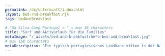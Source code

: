 ```yaml
---
permalink: /de/unterkunft/index.html
layout: bed-and-breakfast.njk
tags: bedAndBreakfast

# "Da Silva Camp Portugal » " = max 39 characters
title: "Surf und Aktivurlaub für die Families"
metaImage: "/_assets/bed-and-breakfast/hero-bed-and-breakfast.jpg"
# max 158 characters
metaDescription: "Ein typisch portugiesisches Landhaus mitten in der Natur, nahe zu traumhaften Surfstränden und ideal für Familien mit Kindern"
---
```

